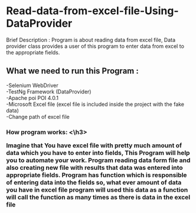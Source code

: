 # Read-data-from-excel-file-Using-DataProvider
Brief Description : Program is about reading data from excel file, Data provider class provides a user of this program to enter data from excel to the appropriate fields.


<b>
<h2>What we need to run this Program :</h2>  </b>

<p>-Selenium WebDriver<br>
-TestNg Framework (DataProvider)<br>
-Apache poi POI 4.0.1 <br>
-Microsoft Excel file (excel file is included inside the project with the fake data)<br>
-Change path of excel file </p>

<h3>How program works: <\h3>
  <p>Imagine  that You have excel file with pretty much amount of data which you have to enter into fields, This Program will help you to      automate your work.  Program reading data form file and also creating new file with results that data was entered into appropriate        fields. Program has function which is responsible of entering data into the fields so, what ever amount of data you have in excel      file program will used this data as a function will call the function as many times as there is data in the excel file

  </p>


